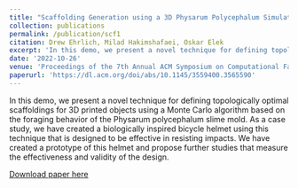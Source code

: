 ```yaml
---
title: "Scaffolding Generation using a 3D Physarum Polycephalum Simulation"
collection: publications
permalink: /publication/scf1
citation: Drew Ehrlich, Milad Hakimshafaei, Oskar Elek
excerpt: 'In this demo, we present a novel technique for defining topologically optimal scaffoldings for 3D printed objects using a Monte Carlo algorithm based on the foraging behavior of the Physarum polycephalum slime mold. As a case study, we have created a biologically inspired bicycle helmet using this technique that is designed to be effective in resisting impacts. We have created a prototype of this helmet and propose further studies that measure the effectiveness and validity of the design.'
date: '2022-10-26'
venue: 'Proceedings of the 7th Annual ACM Symposium on Computational Fabrication'
paperurl: 'https://dl.acm.org/doi/abs/10.1145/3559400.3565590'
---
```

In this demo, we present a novel technique for defining topologically optimal scaffoldings for 3D printed objects using a Monte Carlo algorithm based on the foraging behavior of the Physarum polycephalum slime mold. As a case study, we have created a biologically inspired bicycle helmet using this technique that is designed to be effective in resisting impacts. We have created a prototype of this helmet and propose further studies that measure the effectiveness and validity of the design.

[Download paper here](https://arxiv.org/pdf/2212.11527.pdf)

